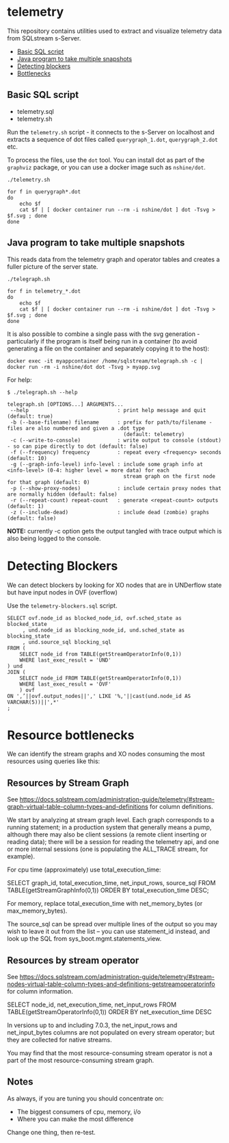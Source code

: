 # telemetry

This repository contains utilities used to extract and visualize telemetry data from SQLstream s-Server.
* [Basic SQL script](#basic-sql-script)
* [Java program to take multiple snapshots](#java-program-to-take-multiple-snapshots)
* [Detecting blockers](#detecting-blockers)
* [Bottlenecks](#bottlenecks)

## Basic SQL script

* telemetry.sql
* telemetry.sh

Run the `telemetry.sh` script - it connects to the s-Server on localhost and extracts a sequence of dot files called `querygraph_1.dot`, `querygraph_2.dot` etc.

To process the files, use the `dot` tool. You can install dot as part of the `graphviz` package, or you can use a docker image such as `nshine/dot`.

```
./telemetry.sh

for f in querygraph*.dot
do
    echo $f
    cat $f | [ docker container run --rm -i nshine/dot ] dot -Tsvg > $f.svg ; done 
done
```

## Java program to take multiple snapshots

This reads data from the telemetry graph and operator tables and creates a fuller picture of the server state.

```
./telegraph.sh

for f in telemetry_*.dot
do
    echo $f
    cat $f | [ docker container run --rm -i nshine/dot ] dot -Tsvg > $f.svg ; done 
done
```
It is also possible to combine a single pass with the svg generation - particularly if the program is itself being 
run in a container (to avoid generating a file on the container and separately copying it to the host):

```
docker exec -it myappcontainer /home/sqlstream/telegraph.sh -c | docker run -rm -i nshine/dot dot -Tsvg > myapp.svg
```


For help:
```
$ ./telegraph.sh --help

telegraph.sh [OPTIONS...] ARGUMENTS...
 --help                             : print help message and quit (default: true)
 -b (--base-filename) filename      : prefix for path/to/filename - files are also numbered and given a .dot type
                                      (default: telemetry)
 -c (--write-to-console)            : write output to console (stdout) - so can pipe directly to dot (default: false)
 -f (--frequency) frequency         : repeat every <frequency> seconds (default: 10)
 -g (--graph-info-level) info-level : include some graph info at <info-level> (0-4: higher level = more data) for each
                                      stream graph on the first node for that graph (default: 0)
 -p (--show-proxy-nodes)            : include certain proxy nodes that are normally hidden (default: false)
 -r (--repeat-count) repeat-count   : generate <repeat-count> outputs (default: 1)
 -z (--include-dead)                : include dead (zombie) graphs (default: false)
```

**NOTE:** currently -c option gets the output tangled with trace output which is also being logged to the console.


# Detecting Blockers

We can detect blockers by looking for XO nodes that are in UNDerflow state but have input nodes in OVF (overflow)

Use the `telemetry-blockers.sql` script.

```
SELECT ovf.node_id as blocked_node_id, ovf.sched_state as blocked_state
     , und.node_id as blocking_node_id, und.sched_state as blocking_state
     , und.source_sql blocking_sql
FROM (
    SELECT node_id from TABLE(getStreamOperatorInfo(0,1)) 
    WHERE last_exec_result = 'UND'
) und
JOIN (
    SELECT node_id FROM TABLE(getStreamOperatorInfo(0,1))
    WHERE last_exec_result = 'OVF'
    ) ovf
ON ',’||ovf.output_nodes||',' LIKE '%,'||cast(und.node_id AS VARCHAR(5))||',*' 
;
```


# Resource bottlenecks

We can identify the stream graphs and XO nodes consuming the most resources using queries like this:

## Resources by Stream Graph

See https://docs.sqlstream.com/administration-guide/telemetry/#stream-graph-virtual-table-column-types-and-definitions for column definitions.

We start by analyzing at stream graph level.  Each graph corresponds to a running statement; in a production system that generally means a pump, although there may also be client sessions (a remote client inserting or reading data); there will be a session for reading the telemetry api, and one or more internal sessions (one is populating the ALL_TRACE stream, for example).

For cpu time (approximately) use total_execution_time:

SELECT graph_id, total_execution_time, net_input_rows, source_sql
FROM TABLE(getStreamGraphInfo(0,1))
ORDER BY total_execution_time DESC;

For memory, replace total_execution_time with net_memory_bytes (or max_memory_bytes).

The source_sql can be spread over multiple lines of the output so you may wish to leave it out from the list – you can use statement_id instead, and look up the SQL from sys_boot.mgmt.statements_view.

## Resources by stream operator
See https://docs.sqlstream.com/administration-guide/telemetry/#stream-nodes-virtual-table-column-types-and-definitions-getstreamoperatorinfo for column information.

SELECT node_id, net_execution_time, net_input_rows
FROM TABLE(getStreamOperatorInfo(0,1))
ORDER BY net_execution_time DESC

In versions up to and including 7.0.3, the net_input_rows and net_input_bytes columns are not populated on every stream operator; but they are collected for native streams.

You may find that the most resource-consuming stream operator is not a part of the most resource-consuming stream graph.


## Notes
As always, if you are tuning you should concentrate on:

* The biggest consumers of cpu, memory, i/o
* Where you can make the most difference

Change one thing, then re-test. 


